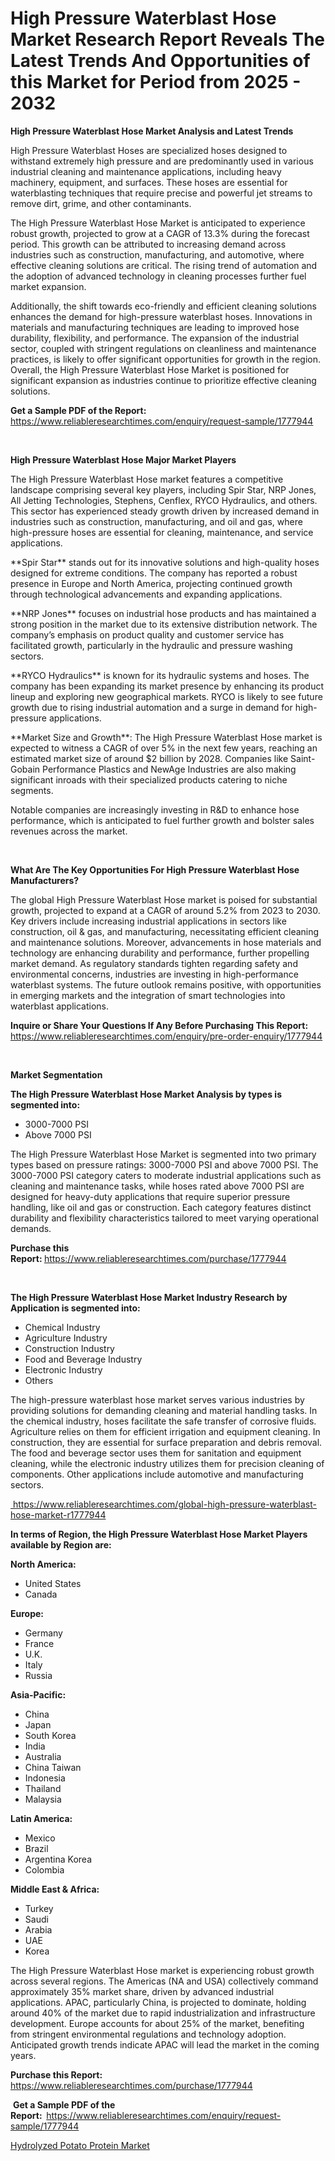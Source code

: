 <p><h1>High Pressure Waterblast Hose Market Research Report Reveals The Latest Trends And Opportunities of this Market for Period from 2025 - 2032</h1></p><p><strong>High Pressure Waterblast Hose Market Analysis and Latest Trends</strong></p>
<p><p>High Pressure Waterblast Hoses are specialized hoses designed to withstand extremely high pressure and are predominantly used in various industrial cleaning and maintenance applications, including heavy machinery, equipment, and surfaces. These hoses are essential for waterblasting techniques that require precise and powerful jet streams to remove dirt, grime, and other contaminants.</p><p>The High Pressure Waterblast Hose Market is anticipated to experience robust growth, projected to grow at a CAGR of 13.3% during the forecast period. This growth can be attributed to increasing demand across industries such as construction, manufacturing, and automotive, where effective cleaning solutions are critical. The rising trend of automation and the adoption of advanced technology in cleaning processes further fuel market expansion.</p><p>Additionally, the shift towards eco-friendly and efficient cleaning solutions enhances the demand for high-pressure waterblast hoses. Innovations in materials and manufacturing techniques are leading to improved hose durability, flexibility, and performance. The expansion of the industrial sector, coupled with stringent regulations on cleanliness and maintenance practices, is likely to offer significant opportunities for growth in the region.  Overall, the High Pressure Waterblast Hose Market is positioned for significant expansion as industries continue to prioritize effective cleaning solutions.</p></p>
<p><strong>Get a Sample PDF of the Report:&nbsp;</strong> <a href="https://www.reliableresearchtimes.com/enquiry/request-sample/1777944?utm_campaign=2135&utm_medium=2&utm_source=Github&utm_content=ia&utm_term=02022025&utm_id=high-pressure-waterblast-hose">https://www.reliableresearchtimes.com/enquiry/request-sample/1777944</a></p>
<p>&nbsp;</p>
<p><strong>High Pressure Waterblast Hose Major Market Players</strong></p>
<p><p>The High Pressure Waterblast Hose market features a competitive landscape comprising several key players, including Spir Star, NRP Jones, All Jetting Technologies, Stephens, Cenflex, RYCO Hydraulics, and others. This sector has experienced steady growth driven by increased demand in industries such as construction, manufacturing, and oil and gas, where high-pressure hoses are essential for cleaning, maintenance, and service applications.</p><p>**Spir Star** stands out for its innovative solutions and high-quality hoses designed for extreme conditions. The company has reported a robust presence in Europe and North America, projecting continued growth through technological advancements and expanding applications.</p><p>**NRP Jones** focuses on industrial hose products and has maintained a strong position in the market due to its extensive distribution network. The company’s emphasis on product quality and customer service has facilitated growth, particularly in the hydraulic and pressure washing sectors.</p><p>**RYCO Hydraulics** is known for its hydraulic systems and hoses. The company has been expanding its market presence by enhancing its product lineup and exploring new geographical markets. RYCO is likely to see future growth due to rising industrial automation and a surge in demand for high-pressure applications.</p><p>**Market Size and Growth**: The High Pressure Waterblast Hose market is expected to witness a CAGR of over 5% in the next few years, reaching an estimated market size of around $2 billion by 2028. Companies like Saint-Gobain Performance Plastics and NewAge Industries are also making significant inroads with their specialized products catering to niche segments. </p><p>Notable companies are increasingly investing in R&D to enhance hose performance, which is anticipated to fuel further growth and bolster sales revenues across the market.</p></p>
<p>&nbsp;</p>
<p><strong>What Are The Key Opportunities For High Pressure Waterblast Hose Manufacturers?</strong></p>
<p><p>The global High Pressure Waterblast Hose market is poised for substantial growth, projected to expand at a CAGR of around 5.2% from 2023 to 2030. Key drivers include increasing industrial applications in sectors like construction, oil & gas, and manufacturing, necessitating efficient cleaning and maintenance solutions. Moreover, advancements in hose materials and technology are enhancing durability and performance, further propelling market demand. As regulatory standards tighten regarding safety and environmental concerns, industries are investing in high-performance waterblast systems. The future outlook remains positive, with opportunities in emerging markets and the integration of smart technologies into waterblast applications.</p></p>
<p><strong>Inquire or Share Your Questions If Any Before Purchasing This Report:</strong> <a href="https://www.reliableresearchtimes.com/enquiry/pre-order-enquiry/1777944?utm_campaign=2135&utm_medium=2&utm_source=Github&utm_content=ia&utm_term=02022025&utm_id=high-pressure-waterblast-hose">https://www.reliableresearchtimes.com/enquiry/pre-order-enquiry/1777944</a></p>
<p>&nbsp;</p>
<p><strong>Market Segmentation</strong></p>
<p><strong>The High Pressure Waterblast Hose Market Analysis by types is segmented into:</strong></p>
<p><ul><li>3000-7000 PSI</li><li>Above 7000 PSI</li></ul></p>
<p><p>The High Pressure Waterblast Hose Market is segmented into two primary types based on pressure ratings: 3000-7000 PSI and above 7000 PSI. The 3000-7000 PSI category caters to moderate industrial applications such as cleaning and maintenance tasks, while hoses rated above 7000 PSI are designed for heavy-duty applications that require superior pressure handling, like oil and gas or construction. Each category features distinct durability and flexibility characteristics tailored to meet varying operational demands.</p></p>
<p><strong>Purchase this Report:&nbsp;</strong><a href="https://www.reliableresearchtimes.com/purchase/1777944?utm_campaign=2135&utm_medium=2&utm_source=Github&utm_content=ia&utm_term=02022025&utm_id=high-pressure-waterblast-hose">https://www.reliableresearchtimes.com/purchase/1777944</a></p>
<p>&nbsp;</p>
<p><strong>The High Pressure Waterblast Hose Market Industry Research by Application is segmented into:</strong></p>
<p><ul><li>Chemical Industry</li><li>Agriculture Industry</li><li>Construction Industry</li><li>Food and Beverage Industry</li><li>Electronic Industry</li><li>Others</li></ul></p>
<p><p>The high-pressure waterblast hose market serves various industries by providing solutions for demanding cleaning and material handling tasks. In the chemical industry, hoses facilitate the safe transfer of corrosive fluids. Agriculture relies on them for efficient irrigation and equipment cleaning. In construction, they are essential for surface preparation and debris removal. The food and beverage sector uses them for sanitation and equipment cleaning, while the electronic industry utilizes them for precision cleaning of components. Other applications include automotive and manufacturing sectors.</p></p>
<p><a href="https://www.reliableresearchtimes.com/global-high-pressure-waterblast-hose-market-r1777944?utm_campaign=2135&utm_medium=2&utm_source=Github&utm_content=ia&utm_term=02022025&utm_id=high-pressure-waterblast-hose">&nbsp;https://www.reliableresearchtimes.com/global-high-pressure-waterblast-hose-market-r1777944</a></p>
<p><strong>In terms of Region, the High Pressure Waterblast Hose Market Players available by Region are:</strong></p>
<p>
    <p> <strong> North America: </strong>
        <ul>
            <li>United States</li>
            <li>Canada</li>
        </ul>
        </p> 
    <p> <strong> Europe: </strong>
        <ul>
            <li>Germany</li>
            <li>France</li>
            <li>U.K.</li>
            <li>Italy</li>
            <li>Russia</li>
        </ul>
        </p> 
    <p> <strong> Asia-Pacific: </strong>
        <ul>
            <li>China</li>
            <li>Japan</li>
            <li>South Korea</li>
            <li>India</li>
            <li>Australia</li>
            <li>China Taiwan</li>
            <li>Indonesia</li>
            <li>Thailand</li>
            <li>Malaysia</li>
        </ul>
        </p> 
    <p> <strong> Latin America: </strong>
        <ul>
            <li>Mexico</li>
            <li>Brazil</li>
            <li>Argentina Korea</li>
            <li>Colombia</li>
        </ul>
        </p> 
    <p> <strong> Middle East & Africa: </strong>
        <ul>
            <li>Turkey</li>
            <li>Saudi</li>
            <li>Arabia</li>
            <li>UAE</li>
            <li>Korea</li>
        </ul>
    </p>
    </p>
<p><p>The High Pressure Waterblast Hose market is experiencing robust growth across several regions. The Americas (NA and USA) collectively command approximately 35% market share, driven by advanced industrial applications. APAC, particularly China, is projected to dominate, holding around 40% of the market due to rapid industrialization and infrastructure development. Europe accounts for about 25% of the market, benefiting from stringent environmental regulations and technology adoption. Anticipated growth trends indicate APAC will lead the market in the coming years.</p></p>
<p><strong>Purchase this Report: </strong><a href="https://www.reliableresearchtimes.com/purchase/1777944?utm_campaign=2135&utm_medium=2&utm_source=Github&utm_content=ia&utm_term=02022025&utm_id=high-pressure-waterblast-hose">https://www.reliableresearchtimes.com/purchase/1777944</a></p>
<p>&nbsp;<strong>Get a Sample PDF of the Report:&nbsp;&nbsp;</strong><a href="https://www.reliableresearchtimes.com/enquiry/request-sample/1777944?utm_campaign=2135&utm_medium=2&utm_source=Github&utm_content=ia&utm_term=02022025&utm_id=high-pressure-waterblast-hose">https://www.reliableresearchtimes.com/enquiry/request-sample/1777944</a></p>
<p><strong></strong></p>
<p><p><a href="https://github.com/AshikRahman991/Market-Research-Report-List-1/blob/main/hydrolyzed-potato-protein-market.md?utm_campaign=2135&utm_medium=2&utm_source=Github&utm_content=ia&utm_term=02022025&utm_id=high-pressure-waterblast-hose">Hydrolyzed Potato Protein Market</a></p></p>